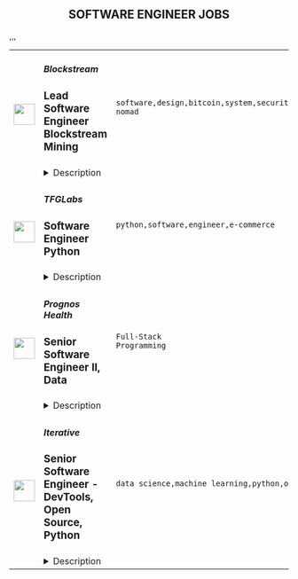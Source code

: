 <div align="center"><h2>SOFTWARE ENGINEER JOBS</h2></div><table><tr>
                <td width="100" height="100" rowspan="2">
                    <img src="https://remoteok.com/assets/img/jobs/6617194ac80a1a0b96a11b66015453c11665558920.peg" width="38px" height="auto">
                </td>
                <td width="300">
                    <h5>Blockstream</h5>
                    <h3>Lead Software Engineer Blockstream Mining</h3>
                </td>
                <td width="300">
                    <code>software,design,bitcoin,system,security,testing,test,financial,cloud,strategy,management,lead,operations,engineer,engineering,backend,digital nomad</code>
                </td>
                <td width="200">
                <text>3 days ago</text>
                </td>
                <td width="100" rowspan="2">
                <a href="https://remoteOK.com/remote-jobs/remote-lead-software-engineer-blockstream-mining-blockstream-131901" align="right" target="_blank">Apply</a>
                </td>
            </tr>
            <tr>
                <td colspan="3">
                <details><summary>Description</summary>
                <p><span style="font-weight:400;"><a href="https://blockstream.com/" rel="noopener noreferrer nofollow">Blockstream</a> was founded in 2014 by <a href="https://en.wikipedia.org/wiki/Adam_Back" rel="noopener noreferrer nofollow">Dr. Adam Back</a> and a group of fellow cryptographers and engineers passionate about Bitcoin and its potential to change the future of finance. Focusing on building fundamental Bitcoin infrastructure, Blockstream quickly grew into one of the leading technology power houses of the industry.</span></p>
<p><span style="font-weight:400;">At Blockstream, weâre building solutions on Bitcoin that will disrupt the existing financial system. We imagine a world where individuals and businesses can easily access a global, permissionless system to secure their money, use it every day, and invest it or put it to work. In pursuit of our expansive vision, weâve built a full stack of innovative products on top of the Bitcoin protocol, from layer 2 projects like Liquid and Core Lightning, to end user software and hardware wallets like Green and Jade. Our brand stands for innovation in the Bitcoin community, and weâre growing our team to accelerate the future. Come join us in our mission!</span></p>
<p><span style="font-weight:400;">We are looking for a Lead Software Engineer to manage the development of our in house mining management platform. This role is focused on building backend infrastructure but will liaise with the frontend. As a Lead Software Engineer, you will be responsible for oversight and engineering planning of new, expanded, or enhanced platforms. This is a key hands-on role within our Mining Operations product engineering team with the opportunity to develop, deliver, and support innovative products in a quickly growing and exciting industry. We are looking for an engineer who is a âbig-pictureâ thinker who thrives on creating application architecture and solving challenging technical problems.</span></p>
<p><strong>What Youâll Be Doing (Responsibilities):</strong></p>
<ul>
<li><span style="font-weight:400;">Own the software development life cycle which includes establishing the scope, business requirements, technology analysis, development best practices, and testing requirements</span></li>
<li><span style="font-weight:400;">Design, develop, debug, integrate, deploy, and maintain applications that meet requirements and business objectives</span></li>
<li><span style="font-weight:400;">Works with other functional areas to establish a design, technology, product development strategy and influence and drive decisions to meet development standards and launch within project timelines</span></li>
<li><span style="font-weight:400;">Implement software engineering solutions to meet requirements, architectural direction, and adoption efforts</span></li>
<li><span style="font-weight:400;">Determine root cause for the most complex software issues and develop practical, efficient, and permanent technical solutions.</span></li>
<li><span style="font-weight:400;">Code (and responsible for teamâs code) and successfully perform unit and integration testing of software to ensure proper and efficient execution, as well as compliance to the business and technical requirements</span></li>
<li><span style="font-weight:400;">Work in Node.js, MySQL, and Mongo with deep knowledge on basic algorithms and other Document and Key-Value data structures and ability to adopt new languages and architecture patterns needed for the work</span></li>
<li><span style="font-weight:400;">Resolve problems that arise with production applications in a timely manner to ensure the efficient and proper functioning of application components</span></li>
<li><span style="font-weight:400;">Migrate applications to quality assurance and/or the production environment, or perform quality assurance as necessary</span></li>
<li><span style="font-weight:400;">Capable of coaching, leading, and communicating a vision for best practices, coding standards, automation, test driven and behavioral driven development</span></li>
</ul>
<p><em><strong>Our current stack:</strong></em></p>
<ul>
<li>
<span style="font-weight:400;"> Â  </span><span style="font-weight:400;">Backend: Typescript, Websockets</span>
</li>
<li>
<span style="font-weight:400;"> Â  </span><span style="font-weight:400;">Frontend: Typescript</span>
</li>
<li>
<span style="font-weight:400;"> Â  </span><span style="font-weight:400;">Node.js</span>
</li>
<li>
<span style="font-weight:400;"> Â  </span><span style="font-weight:400;">Google Cloud</span>
</li>
<li>
<span style="font-weight:400;"> Â  </span><span style="font-weight:400;">Docker, Kubernetes</span>
</li>
</ul>
<p><strong>What We Look For In You (Required Qualifications):</strong></p>
<ul>
<li style="font-weight:400;"><span style="font-weight:400;">Bachelorâs degree or higher in computer science, engineering, or related field or equivalent experience</span></li>
<li style="font-weight:400;"><span style="font-weight:400;">10+ years of experience in product software design and development engineering</span></li>
<li style="font-weight:400;"><span style="font-weight:400;">5+ years of experience acting in lead, supervisory, or mentor capacity</span></li>
<li style="font-weight:400;"><span style="font-weight:400;">Experience working in Google Cloud environments</span></li>
<li style="font-weight:400;"><span style="font-weight:400;">Solid understanding of SQL and Database Schema</span></li>
<li style="font-weight:400;"><span style="font-weight:400;">Experience leading multiple concurrent IT projects (e.g., capacity planning, application migrations, etc.)</span></li>
<li style="font-weight:400;"><span style="font-weight:400;">Experience in the full software development lifecycle and end-to-end testing</span></li>
<li style="font-weight:400;"><span style="font-weight:400;">Must be committed to incorporating security into all decisions and daily job responsibilities</span></li>
</ul>
<p><br></p><br/><br/>Please mention the word **FORTUNE** and tag RMTguMjA1LjI5Ljk= when applying to show you read the job post completely (#RMTguMjA1LjI5Ljk=). This is a beta feature to avoid spam applicants. Companies can search these words to find applicants that read this and see they're human.
                </details>
                </td>
            </tr>,<tr>
                <td width="100" height="100" rowspan="2">
                    <img src="https://remoteok.com/assets/img/jobs/8e276fc77351ee765a2c52daabc3c4021665392403.png" width="38px" height="auto">
                </td>
                <td width="300">
                    <h5>TFGLabs</h5>
                    <h3>Software Engineer Python</h3>
                </td>
                <td width="300">
                    <code>python,software,engineer,e-commerce</code>
                </td>
                <td width="200">
                <text>4 days ago</text>
                </td>
                <td width="100" rowspan="2">
                <a href="https://remoteOK.com/remote-jobs/remote-software-engineer-python-tfglabs-130920" align="right" target="_blank">Apply</a>
                </td>
            </tr>
            <tr>
                <td colspan="3">
                <details><summary>Description</summary>
                ð More about the mission youâll take on:Â 

At TFG Labs, youâll have a chance to have a far-reaching impact on the e-commerce journey of millions of South Africans who use our platform daily.Â 

We are rebuilding and modernising our e-commerce platform with the goal of delivering a customer experience that genuinely wows our customers.
Youâll join an energetic, fast-paced team who loves a good challenge and has the latitude and autonomy to adopt modern technologies in pursuit of delivery and excellence. 

<br/><br/>Please mention the word **COMPLEMENTARY** and tag RMTguMjA1LjI5Ljk= when applying to show you read the job post completely (#RMTguMjA1LjI5Ljk=). This is a beta feature to avoid spam applicants. Companies can search these words to find applicants that read this and see they're human.
                </details>
                </td>
            </tr>,<tr>
                <td width="100" height="100" rowspan="2">
                    <img src="https://wwr-pro.s3.amazonaws.com/logos/0064/4605/logo.gif" width="38px" height="auto">
                </td>
                <td width="300">
                    <h5>Prognos Health</h5>
                    <h3> Senior Software Engineer II, Data</h3>
                </td>
                <td width="300">
                    <code>Full-Stack Programming</code>
                </td>
                <td width="200">
                <text>30 days ago</text>
                </td>
                <td width="100" rowspan="2">
                <a href="https://weworkremotely.com/remote-jobs/prognos-health-senior-software-engineer-ii-data" align="right" target="_blank">Apply</a>
                </td>
            </tr>
            <tr>
                <td colspan="3">
                <details><summary>Description</summary>
                <img src="https://we-work-remotely.imgix.net/logos/0064/4605/logo.gif?ixlib=rails-4.0.0&w=50&h=50&dpr=2&fit=fill&auto=compress" />

<p>
  <strong>Headquarters:</strong> New York, NY
    <br /><strong>URL:</strong> <a href="http://www.prognoshealth.com">http://www.prognoshealth.com</a>
</p>

<div>
<strong><em>This role will be based remotely in the continental United States <br></em></strong><br>
</div><div><br></div><div>
<strong>Summary:<br></strong><br>
</div><div>Prognos’ is a NYC-based healthcare startup whose mission is to improve health by driving the best actions learned from the world's data. In order to achieve this goal we have curated the world’s largest clinical lab dataset, covering over 200M patients in the US, and are currently deploying cutting-edge technology for predicting disease at the earliest possible time.<br><br>We are looking for an experienced software developer with lots of data experience to join the team and help ensure we are delivering data centric products with high quality.<br><br>
</div><div>Are you interested in using complex large data and cutting edge technologies to improve health? Care to work on leading data technology? Then come work with us!<br><br>
</div><div> <br><br>
</div><div>
<strong>Who you are:<br></strong><br>
</div><div>Professional with 5+ years of software development and data management experience. Have led teams before or have a strong desire to do so in the future. Worked on multiple applications at multiple companies. Experience with complex data, process improvement, and system architecture. Able to mentor junior developers within an organization. Remote work experience. The ability to grasp the vision and convert it to action. Outcomes focused.<br><br>
</div><div> <br><br>
</div><div>
<strong>Job Responsibilities:<br></strong><br>
</div><ul>
<li>Develop high quality software and systems that manage, enrich and enable the usage of high value medical data.</li>
<li>​​Code reviews.</li>
<li>Help teach the team about the stuff you know that we don't.</li>
<li>Learn and incorporate new technologies and keep up with best practices.</li>
<li>Mentor other developers.</li>
</ul><div>
<br><strong>Education, Experience, Skills:<br></strong><br>
</div><ul>
<li>&gt; 5 years of software development experience.</li>
<li>Strong preference for experience with Golang, Scala, SQL, Spark and Terraform.</li>
<li>Top-notch communication and problem-solving skills.</li>
<li>Experience with cloud infrastructure like AWS, Azure, or Google Cloud.</li>
<li>Experience with server-less, service oriented and distributed architectures.</li>
<li>Experience with distributed computing systems (Spark, Hadoop) </li>
<li>Experience with the tools available to work with Big Data.</li>
<li>Deep understanding of relational databases.</li>
<li>Experience in the medical data field and the compliance that entails.</li>
<li>You like to own the full stack.</li>
<li>Familiar with agile practices, lean management and devops techniques.<br> </li>
</ul><div>
<br><strong>Values &amp; Culture:<br></strong><br>
</div><ul>
<li>We are collaborative. We put team trust and energy ahead of individual stardom. We are humble and willing to admit when wrong.</li>
<li>We go above and beyond.  We exceed the needs of our partners and are not limited by our job descriptions. We are accountable for our actions, work, decisions, and results.</li>
<li>We are purposeful in all that we do. We focus on what matters and prioritize.  We think in perspective and see the full picture.</li>
<li>We are curious. We learn from solving big problems.  We are never satisfied and always strive for a better way. We aim to continually develop ourselves.</li>
<li>We are courageous and honest.  We are not afraid to speak out. We challenge the process.  We deal with conflict head on.</li>
<li>We are enthusiastic. We are optimistic for change and a better future. We believe in the greater good. We celebrate accomplishments and have fun.</li>
</ul><div>
<br><br><strong>Our Mission:</strong><br><br>To improve health outcomes by accelerating real world data access and insights<br><br><strong>Our Vision:</strong><br><br>To prevail over disease <br><br><strong>Selected Perks:<br></strong><br>
</div><ul>
<li>Flexible work arrangements (e.g. no set hours), fully remote work, and unlimited PTO</li>
<li>Health Insurance</li>
<li>Life Insurance</li>
<li>Long Term Disability</li>
<li>Dental</li>
<li>Vision</li>
<li>401(k)</li>
<li>HSA</li>
<li>FSA</li>
<li>Dependent Care Flexible Spending</li>
<li>Commuter benefits</li>
<li>Free access to One Medical Group</li>
<li>Gym discounts</li>
<li>Flexible work hours and locations</li>
<li>Health Advocate</li>
<li>Employee Stock Option Plan</li>
</ul><div><br></div>

<p><strong>To apply:</strong> <a href="https://weworkremotely.com/remote-jobs/prognos-health-senior-software-engineer-ii-data">https://weworkremotely.com/remote-jobs/prognos-health-senior-software-engineer-ii-data</a></p>

                </details>
                </td>
            </tr>,<tr>
                <td width="100" height="100" rowspan="2">
                    <img src="https://wwr-pro.s3.amazonaws.com/logos/0016/3890/logo.gif" width="38px" height="auto">
                </td>
                <td width="300">
                    <h5>Springboard</h5>
                    <h3> Mentor - Software Engineering Career Track (Part-time/Remote)</h3>
                </td>
                <td width="300">
                    <code>Back-End Programming</code>
                </td>
                <td width="200">
                <text>94 days ago</text>
                </td>
                <td width="100" rowspan="2">
                <a href="https://weworkremotely.com/remote-jobs/springboard-mentor-software-engineering-career-track-part-time-remote-3" align="right" target="_blank">Apply</a>
                </td>
            </tr>
            <tr>
                <td colspan="3">
                <details><summary>Description</summary>
                <img src="https://we-work-remotely.imgix.net/logos/0016/3890/logo.gif?ixlib=rails-4.0.0&w=50&h=50&dpr=2&fit=fill&auto=compress" />

<p>
  <strong>Headquarters:</strong> San Francisco, CA
    <br /><strong>URL:</strong> <a href="https://www.springboard.com/">https://www.springboard.com/</a>
</p>

<div><strong>The Opportunity</strong></div><div><br></div><div>Springboard runs an online, self-paced Software Engineering Career Track in which participants learn with the help of a curated curriculum and 1-1 guidance from an expert mentor. Our mentor community - the biggest strength of our programs - comprises some of the best software engineering experts in the field.</div><div><br></div><div>If you are as passionate about mentoring as you are about software engineering, and can give a few hours per week in return for an honorarium, we would love to hear from you.</div><div><br></div><div>Please reach out to us with any questions at mentorrecruiting@springboard.com <br><br><strong>The Program</strong>
</div><ul>
<li>Completely online and self-paced</li>
<li>Students become proficient in Software Engineering with the help of a curated online curriculum and project-based deliverables</li>
<li>Coursework is made up of 800+ hour expert-curated curriculum in partnership with <a href="https://www.rithmschool.com/">Rithm School</a>
</li>
<li>On average, students finish in 9 months</li>
<li>Students are working professionals from all over the world, dedicated to switching careers into Software Engineering</li>
<li>Students have a weekly 30-minute checkin with their mentor to discuss questions, projects, and career advice!</li>
</ul><div><strong>You</strong></div><ul>
<li>are as passionate about teaching coding as about software engineering itself</li>
<li>are proficient in the topics covered in our <a href="https://ddf46429.springboard.com/uploads/resources/1572915743_Software_Engineering_Career_Track_-_Syllabus_2019.11.04.pdf">Software Engineering Career Track</a> and are fluent in technologies such as HTML, CSS, JavaScript, React, Python, Flask, SQL, Data Structures and Algorithms</li>
<li>have at least 3+ years of relevant work experience </li>
<li>are available for weekly, 30-minute video check-ins with students to help them set and achieve learning goals, answer subject matter questions, provide feedback on projects, and offer career advice</li>
<li>have experience critiquing work, in particular giving meaningful feedback on web development, and are able to think on your feet quickly</li>
<li>are empathetic and have excellent communication skills</li>
</ul><div><strong>Benefits</strong></div><ul>
<li>Receive a monthly per-student honorarium</li>
<li>Membership in a rich community of expert mentors from great companies like AirBnB, Uber, Google, and Pivotal</li>
<li>Change the lives of students in our program</li>
<li>Help us revolutionize online education and inspire the next generation of software engineers!</li>
<li>Work at your convenience</li>
</ul><div><em>We are an equal opportunity employer and value diversity at our company. We do not discriminate on the basis of race, religion, color, national origin, gender, sexual orientation, age, marital status, veteran status, or disability status.</em></div>

<p><strong>To apply:</strong> <a href="https://weworkremotely.com/remote-jobs/springboard-mentor-software-engineering-career-track-part-time-remote-3">https://weworkremotely.com/remote-jobs/springboard-mentor-software-engineering-career-track-part-time-remote-3</a></p>

                </details>
                </td>
            </tr>,<tr>
                <td width="100" height="100" rowspan="2">
                    <img src="https://remotive.com/job/1187421/logo" width="38px" height="auto">
                </td>
                <td width="300">
                    <h5>Iterative</h5>
                    <h3>Senior Software Engineer - Front-end, Typescript</h3>
                </td>
                <td width="300">
                    <code>backend,git,machine learning,python</code>
                </td>
                <td width="200">
                <text>9 days ago</text>
                </td>
                <td width="100" rowspan="2">
                <a href="https://remotive.com/remote-jobs/software-dev/senior-software-engineer-front-end-typescript-1187421" align="right" target="_blank">Apply</a>
                </td>
            </tr>
            <tr>
                <td colspan="3">
                <details><summary>Description</summary>
                <p>The ML tools ecosystem is what JS space was 10 years ago: there’s a clear need for better tools, frameworks, and open standards. <span class="notion-enable-hover" style="font-style: italic;">ITERATIVE</span> is already a well known company in this fast-evolving space with a big, engaged open-source community. Please consider joining our <span class="notion-enable-hover" style="font-style: italic;">remote-first team</span> if you love open-source, if you’re interested in building dev tools and simplifying the lives of many, many developers in ML.</p>
<p><span style="font-weight: 600; color: #000000; letter-spacing: 0.75px;"><br class="Apple-interchange-newline">Job Description</span></p>
<p>We’re seeking<span class="notion-enable-hover" style="font-weight: 600;"> </span><span class="notion-enable-hover">TypeScript front-end engineers to build our</span><span class="notion-enable-hover"> <a href="https://studio.iterative.ai/" rel="nofollow" style="font-weight: 600;">SaaS product</a> and a</span><span class="notion-enable-hover" style="font-weight: 600;"> VS Code UI</span> (to be open sourced soon!) for our popular machine learning tools: <a class="notion-link-token notion-enable-hover" href="http://dvc.org/" rel="nofollow" style="cursor: pointer; overflow-wrap: break-word;" target="_blank"><span class="link-annotation-unknown-block-id--1168671846" style="border-bottom-width: 0.05em; border-color: rgba(55, 53, 47, 0.4); opacity: 0.7;">DVC</span></a> (9k+ <span style="line-height: 1em; white-space: nowrap; ">⭐</span>on GitHub) and <a class="notion-link-token notion-enable-hover" href="http://cml.dev/" rel="nofollow" style="cursor: pointer; overflow-wrap: break-word;" target="_blank"><span class="link-annotation-unknown-block-id--2051758088" style="border-bottom-width: 0.05em; border-color: rgba(55, 53, 47, 0.4); opacity: 0.7;">CML</span></a> (3k+ <span style="line-height: 1em; white-space: nowrap; ">⭐</span> on GitHub).</p>
<p><span style="color: var(--remotive-chocolate);">If you have experience with dev tools like GitHub, UI plugins for Git, etc., you should have some sense what the project is like (if not, check our <a href="https://iterative.ai/" rel="nofollow">site</a>).</span></p>
<p> </p>
<p class="h3">Tech Stack</p>
<ul>
<li>TypeScript</li>
</ul>
<ul>
<li>Node</li>
</ul>
<ul>
<li>React</li>
</ul>
<ul>
<li>Python (on the backend)</li>
</ul>
<p> </p>
<p class="h3">Must have</p>
<ul>
<li>Strong TS/JS/Node experience (5+ years)</li>
</ul>
<ul>
<li>Excellent communication skills and a positive mindset 🤗</li>
</ul>
<ul>
<li>Initiative to help shape the engineering practices, products, and culture of a young startup</li>
</ul>
<p><br><br></p>
<p class="h3">Nice to have</p>
<ul>
<li>Python or open source experience - good to have</li>
</ul>
<ul>
<li>Some domain knowledge (DS/ML understanding) - an advantage</li>
</ul>
<p> </p>
<img src="https://remotive.com/job/track/1187421/blank.gif?source=public_api" alt=""/>
                </details>
                </td>
            </tr>,<tr>
                <td width="100" height="100" rowspan="2">
                    <img src="https://remotive.com/job/1187416/logo" width="38px" height="auto">
                </td>
                <td width="300">
                    <h5>Iterative</h5>
                    <h3>Senior Software Engineer  - DevTools, Open Source, Python</h3>
                </td>
                <td width="300">
                    <code>data science,machine learning,python,open source</code>
                </td>
                <td width="200">
                <text>9 days ago</text>
                </td>
                <td width="100" rowspan="2">
                <a href="https://remotive.com/remote-jobs/software-dev/senior-software-engineer-devtools-open-source-python-1187416" align="right" target="_blank">Apply</a>
                </td>
            </tr>
            <tr>
                <td colspan="3">
                <details><summary>Description</summary>
                <p><strong>Job Description</strong></p>
<p>Strong Python knowledge and excellent coding culture (standards, unit test, etc) are required. Alternatively, strong skill in other languages along with some knowledge of Python is also acceptable.</p>
<p><br><br></p>
<div class="h3">Responsibilities</div>
<ul>
<li>Discuss and research issues, features, new products.</li>
</ul>
<ul>
<li>Write code (see some <a class="postings-link" href="https://github.com/iterative/dvc/pulls?q=is%3Apr+is%3Aclosed" rel="nofollow"><strong>PR examples</strong></a>).</li>
</ul>
<ul>
<li>Write docs if needed for your code (see this <a class="postings-link" href="https://github.com/iterative/dvc.org" rel="nofollow"><strong>repo</strong></a>).</li>
</ul>
<ul>
<li>Being actively involved with the community - talk to users on Github, Discord, forum.</li>
</ul>
<p><br><br></p>
<div class="h3">Must have</div>
<ul>
<li>Motivation and interest</li>
</ul>
<ul>
<li>Remote work self-discipline</li>
</ul>
<ul>
<li>Excellent communication skills - clear, constructive, and respectful dialog with other team members, community.</li>
</ul>
<ul>
<li>Can focus and deliver a task w/o constantly switching to other stuff - respect team's planning, deadlines, etc</li>
</ul>
<p><br><br></p>
<div class="h3">Great to have</div>
<ul>
<li>Experience working remotely</li>
</ul>
<ul>
<li>Open source contributions or experience of maintaining, developing an open source project</li>
</ul>
<ul>
<li>System programming experience - kernel, databases, etc.</li>
</ul>
<ul>
<li>Machine learning or data science experience</li>
</ul>
<img src="https://remotive.com/job/track/1187416/blank.gif?source=public_api" alt=""/>
                </details>
                </td>
            </tr></table>